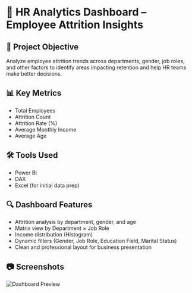# 🧠 HR Analytics Dashboard – Employee Attrition Insights

## 📌 Project Objective
Analyze employee attrition trends across departments, gender, job roles, and other factors to identify areas impacting retention and help HR teams make better decisions.

## 📊 Key Metrics
- Total Employees
- Attrition Count
- Attrition Rate (%)
- Average Monthly Income
- Average Age

## 🛠 Tools Used
- Power BI
- DAX
- Excel (for initial data prep)

## 🔍 Dashboard Features
- Attrition analysis by department, gender, and age
- Matrix view by Department × Job Role
- Income distribution (Histogram)
- Dynamic filters (Gender, Job Role, Education Field, Marital Status)
- Clean and professional layout for business presentation

## 📷 Screenshots
![Dashboard Preview](screenshots/dashboard_view.png)
